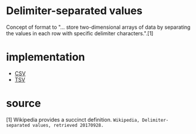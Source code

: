 # Delimiter-separated values
Concept of format to "... store two-dimensional arrays of data by separating the values in each row with specific delimiter characters.".[1]
# implementation
* [CSV](csv.md)
* [TSV](tsv.md)

# source
[1] Wikipedia provides a succinct definition. `Wikipedia, Delimiter-separated values, retrieved 20170928.`
